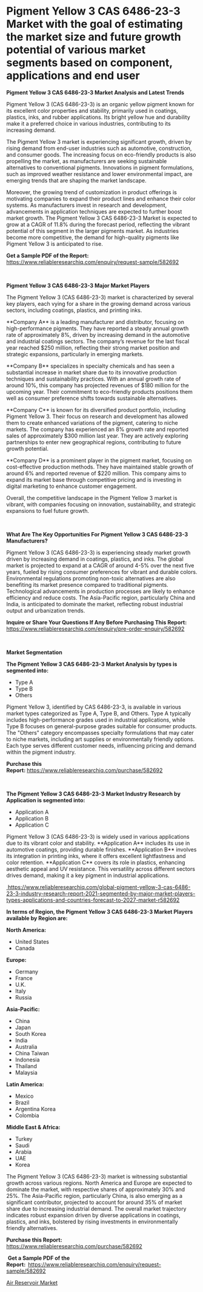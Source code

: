 <p><h1>Pigment Yellow 3 CAS 6486-23-3 Market with the goal of estimating the market size and future growth potential of various market segments based on component, applications and end user</h1></p><p><strong>Pigment Yellow 3 CAS 6486-23-3 Market Analysis and Latest Trends</strong></p>
<p><p>Pigment Yellow 3 (CAS 6486-23-3) is an organic yellow pigment known for its excellent color properties and stability, primarily used in coatings, plastics, inks, and rubber applications. Its bright yellow hue and durability make it a preferred choice in various industries, contributing to its increasing demand.</p><p>The Pigment Yellow 3 market is experiencing significant growth, driven by rising demand from end-user industries such as automotive, construction, and consumer goods. The increasing focus on eco-friendly products is also propelling the market, as manufacturers are seeking sustainable alternatives to conventional pigments. Innovations in pigment formulations, such as improved weather resistance and lower environmental impact, are emerging trends that are shaping the market landscape.</p><p>Moreover, the growing trend of customization in product offerings is motivating companies to expand their product lines and enhance their color systems. As manufacturers invest in research and development, advancements in application techniques are expected to further boost market growth. The Pigment Yellow 3 CAS 6486-23-3 Market is expected to grow at a CAGR of 11.8% during the forecast period, reflecting the vibrant potential of this segment in the larger pigments market. As industries become more competitive, the demand for high-quality pigments like Pigment Yellow 3 is anticipated to rise.</p></p>
<p><strong>Get a Sample PDF of the Report:&nbsp;</strong> <a href="https://www.reliableresearchiq.com/enquiry/request-sample/582692?utm_campaign=3350&utm_medium=2&utm_source=Github&utm_content=ia&utm_term=23032025&utm_id=pigment-yellow-3-cas-6486-23-3">https://www.reliableresearchiq.com/enquiry/request-sample/582692</a></p>
<p>&nbsp;</p>
<p><strong>Pigment Yellow 3 CAS 6486-23-3 Major Market Players</strong></p>
<p><p>The Pigment Yellow 3 (CAS 6486-23-3) market is characterized by several key players, each vying for a share in the growing demand across various sectors, including coatings, plastics, and printing inks. </p><p>**Company A** is a leading manufacturer and distributor, focusing on high-performance pigments. They have reported a steady annual growth rate of approximately 8%, driven by increasing demand in the automotive and industrial coatings sectors. The company’s revenue for the last fiscal year reached $250 million, reflecting their strong market position and strategic expansions, particularly in emerging markets.</p><p>**Company B** specializes in specialty chemicals and has seen a substantial increase in market share due to its innovative production techniques and sustainability practices. With an annual growth rate of around 10%, this company has projected revenues of $180 million for the upcoming year. Their commitment to eco-friendly products positions them well as consumer preference shifts towards sustainable alternatives.</p><p>**Company C** is known for its diversified product portfolio, including Pigment Yellow 3. Their focus on research and development has allowed them to create enhanced variations of the pigment, catering to niche markets. The company has experienced an 8% growth rate and reported sales of approximately $300 million last year. They are actively exploring partnerships to enter new geographical regions, contributing to future growth potential.</p><p>**Company D** is a prominent player in the pigment market, focusing on cost-effective production methods. They have maintained stable growth of around 6% and reported revenue of $220 million. This company aims to expand its market base through competitive pricing and is investing in digital marketing to enhance customer engagement.</p><p>Overall, the competitive landscape in the Pigment Yellow 3 market is vibrant, with companies focusing on innovation, sustainability, and strategic expansions to fuel future growth.</p></p>
<p>&nbsp;</p>
<p><strong>What Are The Key Opportunities For Pigment Yellow 3 CAS 6486-23-3 Manufacturers?</strong></p>
<p><p>Pigment Yellow 3 (CAS 6486-23-3) is experiencing steady market growth driven by increasing demand in coatings, plastics, and inks. The global market is projected to expand at a CAGR of around 4-5% over the next five years, fueled by rising consumer preferences for vibrant and durable colors. Environmental regulations promoting non-toxic alternatives are also benefiting its market presence compared to traditional pigments. Technological advancements in production processes are likely to enhance efficiency and reduce costs. The Asia-Pacific region, particularly China and India, is anticipated to dominate the market, reflecting robust industrial output and urbanization trends.</p></p>
<p><strong>Inquire or Share Your Questions If Any Before Purchasing This Report:</strong> <a href="https://www.reliableresearchiq.com/enquiry/pre-order-enquiry/582692?utm_campaign=3350&utm_medium=2&utm_source=Github&utm_content=ia&utm_term=23032025&utm_id=pigment-yellow-3-cas-6486-23-3">https://www.reliableresearchiq.com/enquiry/pre-order-enquiry/582692</a></p>
<p>&nbsp;</p>
<p><strong>Market Segmentation</strong></p>
<p><strong>The Pigment Yellow 3 CAS 6486-23-3 Market Analysis by types is segmented into:</strong></p>
<p><ul><li>Type A</li><li>Type B</li><li>Others</li></ul></p>
<p><p>Pigment Yellow 3, identified by CAS 6486-23-3, is available in various market types categorized as Type A, Type B, and Others. Type A typically includes high-performance grades used in industrial applications, while Type B focuses on general-purpose grades suitable for consumer products. The "Others" category encompasses specialty formulations that may cater to niche markets, including art supplies or environmentally friendly options. Each type serves different customer needs, influencing pricing and demand within the pigment industry.</p></p>
<p><strong>Purchase this Report:&nbsp;</strong><a href="https://www.reliableresearchiq.com/purchase/582692?utm_campaign=3350&utm_medium=2&utm_source=Github&utm_content=ia&utm_term=23032025&utm_id=pigment-yellow-3-cas-6486-23-3">https://www.reliableresearchiq.com/purchase/582692</a></p>
<p>&nbsp;</p>
<p><strong>The Pigment Yellow 3 CAS 6486-23-3 Market Industry Research by Application is segmented into:</strong></p>
<p><ul><li>Application A</li><li>Application B</li><li>Application C</li></ul></p>
<p><p>Pigment Yellow 3 (CAS 6486-23-3) is widely used in various applications due to its vibrant color and stability. **Application A** includes its use in automotive coatings, providing durable finishes. **Application B** involves its integration in printing inks, where it offers excellent lightfastness and color retention. **Application C** covers its role in plastics, enhancing aesthetic appeal and UV resistance. This versatility across different sectors drives demand, making it a key pigment in industrial applications.</p></p>
<p><a href="https://www.reliableresearchiq.com/global-pigment-yellow-3-cas-6486-23-3-industry-research-report-2021-segmented-by-major-market-players-types-applications-and-countries-forecast-to-2027-market-r582692?utm_campaign=3350&utm_medium=2&utm_source=Github&utm_content=ia&utm_term=23032025&utm_id=pigment-yellow-3-cas-6486-23-3">&nbsp;https://www.reliableresearchiq.com/global-pigment-yellow-3-cas-6486-23-3-industry-research-report-2021-segmented-by-major-market-players-types-applications-and-countries-forecast-to-2027-market-r582692</a></p>
<p><strong>In terms of Region, the Pigment Yellow 3 CAS 6486-23-3 Market Players available by Region are:</strong></p>
<p>
    <p> <strong> North America: </strong>
        <ul>
            <li>United States</li>
            <li>Canada</li>
        </ul>
        </p> 
    <p> <strong> Europe: </strong>
        <ul>
            <li>Germany</li>
            <li>France</li>
            <li>U.K.</li>
            <li>Italy</li>
            <li>Russia</li>
        </ul>
        </p> 
    <p> <strong> Asia-Pacific: </strong>
        <ul>
            <li>China</li>
            <li>Japan</li>
            <li>South Korea</li>
            <li>India</li>
            <li>Australia</li>
            <li>China Taiwan</li>
            <li>Indonesia</li>
            <li>Thailand</li>
            <li>Malaysia</li>
        </ul>
        </p> 
    <p> <strong> Latin America: </strong>
        <ul>
            <li>Mexico</li>
            <li>Brazil</li>
            <li>Argentina Korea</li>
            <li>Colombia</li>
        </ul>
        </p> 
    <p> <strong> Middle East & Africa: </strong>
        <ul>
            <li>Turkey</li>
            <li>Saudi</li>
            <li>Arabia</li>
            <li>UAE</li>
            <li>Korea</li>
        </ul>
    </p>
    </p>
<p><p>The Pigment Yellow 3 (CAS 6486-23-3) market is witnessing substantial growth across various regions. North America and Europe are expected to dominate the market, with respective shares of approximately 30% and 25%. The Asia-Pacific region, particularly China, is also emerging as a significant contributor, projected to account for around 35% of market share due to increasing industrial demand. The overall market trajectory indicates robust expansion driven by diverse applications in coatings, plastics, and inks, bolstered by rising investments in environmentally friendly alternatives.</p></p>
<p><strong>Purchase this Report: </strong><a href="https://www.reliableresearchiq.com/purchase/582692?utm_campaign=3350&utm_medium=2&utm_source=Github&utm_content=ia&utm_term=23032025&utm_id=pigment-yellow-3-cas-6486-23-3">https://www.reliableresearchiq.com/purchase/582692</a></p>
<p>&nbsp;<strong>Get a Sample PDF of the Report:&nbsp;&nbsp;</strong><a href="https://www.reliableresearchiq.com/enquiry/request-sample/582692?utm_campaign=3350&utm_medium=2&utm_source=Github&utm_content=ia&utm_term=23032025&utm_id=pigment-yellow-3-cas-6486-23-3">https://www.reliableresearchiq.com/enquiry/request-sample/582692</a></p>
<p><strong></strong></p>
<p><p><a href="https://github.com/chaiszepkadk/Market-Research-Report-List-1/blob/main/air-reservoir-market.md?utm_campaign=3350&utm_medium=2&utm_source=Github&utm_content=ia&utm_term=23032025&utm_id=pigment-yellow-3-cas-6486-23-3">Air Reservoir Market</a></p></p>